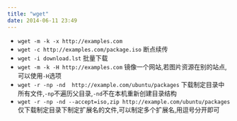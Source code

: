 ```yaml
---
title: "wget"
date: 2014-06-11 23:49
---
```

+ ``wget -m -k -x http://examples.com``
+ ``wget -c http://examples.com/package.iso`` 断点续传
+ ``wget -i download.lst`` 批量下载
+ ``wget -m -k -H http://examples.com`` 镜像一个网站,若图片资源在别的站点,可以使用``-H``选项
+ ``wget -r -np -nd  http://example.com/ubuntu/packages`` 下载制定目录中所有文件,``-np``不遍历父目录,``-nd``不在本机重新创建目录结构
+ ``wget -r -np -nd --accept=iso,zip http://example.com/ubuntu/packages``仅下载制定目录下制定扩展名的文件,可以制定多个扩展名,用逗号分开即可
